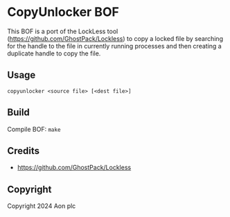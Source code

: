 # CopyUnlocker BOF

This BOF is a port of the LockLess tool (https://github.com/GhostPack/Lockless) to copy a locked file by searching for the handle to the file in currently running processes and then creating a duplicate handle to copy the file.

## Usage

`copyunlocker <source file> [<dest file>]`

## Build

Compile BOF: `make`

## Credits

- https://github.com/GhostPack/Lockless

## Copyright
Copyright 2024 Aon plc
